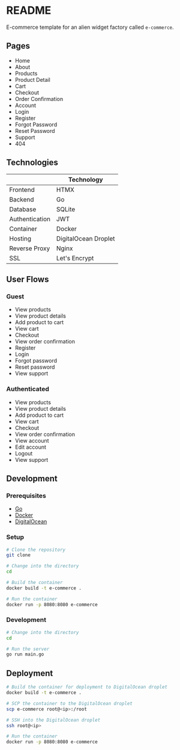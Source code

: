 # README

E-commerce template for an alien widget factory called `e-commerce`.

## Pages

- Home
- About
- Products
- Product Detail
- Cart
- Checkout
- Order Confirmation
- Account
- Login
- Register
- Forgot Password
- Reset Password
- Support
- 404

## Technologies

|  | Technology |
| --- | --- |
| Frontend | HTMX |
| Backend | Go |
| Database | SQLite |
| Authentication | JWT |
| Container | Docker |
| Hosting | DigitalOcean Droplet |
| Reverse Proxy | Nginx |
| SSL | Let's Encrypt |

## User Flows

### Guest

- View products
- View product details
- Add product to cart
- View cart
- Checkout
- View order confirmation
- Register
- Login
- Forgot password
- Reset password
- View support

### Authenticated

- View products
- View product details
- Add product to cart
- View cart
- Checkout
- View order confirmation
- View account
- Edit account
- Logout
- View support

## Development

### Prerequisites

- [Go](https://golang.org/dl/)
- [Docker](https://www.docker.com/products/docker-desktop)
- [DigitalOcean](https://www.digitalocean.com/)

### Setup

```sh
# Clone the repository
git clone

# Change into the directory
cd

# Build the container
docker build -t e-commerce .

# Run the container
docker run -p 8080:8080 e-commerce
```

### Development

```sh
# Change into the directory
cd

# Run the server
go run main.go
```

## Deployment

```sh
# Build the container for deployment to DigitalOcean droplet
docker build -t e-commerce .

# SCP the container to the DigitalOcean droplet
scp e-commerce root@<ip>:/root

# SSH into the DigitalOcean droplet
ssh root@<ip>

# Run the container
docker run -p 8080:8080 e-commerce
```

